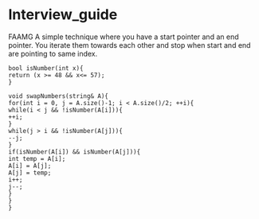 # Interview_guide
FAAMG
A simple technique where you have a start pointer and an end pointer.  You iterate them towards each other and stop when start and end are pointing to same index.

```
bool isNumber(int x){
return (x >= 48 && x<= 57);
}

void swapNumbers(string& A){
for(int i = 0, j = A.size()-1; i < A.size()/2; ++i){
while(i < j && !isNumber(A[i])){
++i;
}
while(j > i && !isNumber(A[j])){
--j;
}
if(isNumber(A[i]) && isNumber(A[j])){
int temp = A[i];
A[i] = A[j];
A[j] = temp;
i++;
j--;
}
}
}
```
